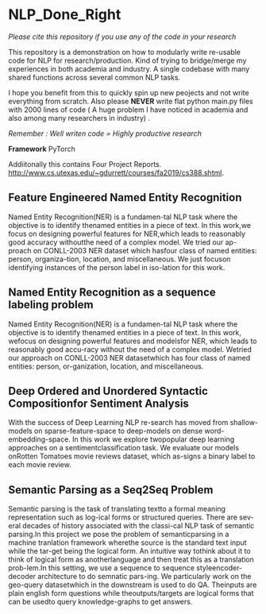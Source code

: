 # NLP_Done_Right

*Please cite this repository if you use any of the code in your research*

This repository is a demonstration on how to modularly write re-usable code for NLP for research/production. Kind of trying to bridge/merge my experiences in both academia and industry. A single codebase with many shared functions across several common NLP tasks. 

I hope you benefit from this to quickly spin up new peojects and not write everything from scratch.
Also please **NEVER** write flat python main.py files with 2000 lines of code ( A huge problem I have noticed in academia and also among many researchers in industry) .  

*Remember : Well writen code = Highly productive research*

**Framework** PyTorch

Addiitonally this contains Four Project Reports.   
http://www.cs.utexas.edu/~gdurrett/courses/fa2019/cs388.shtml.  


## Feature Engineered Named Entity Recognition
Named Entity Recognition(NER) is a fundamen-tal NLP task where the objective is to identify thenamed  entities  in  a  piece  of  text.   In  this  work,we focus on designing powerful features for NER,which leads to reasonably good accuracy withoutthe  need  of  a  complex  model.   We  tried  our  ap-proach on CONLL-2003 NER dataset which hasfour  class  of  named  entities:  person,  organiza-tion,  location,  and miscellaneous.  We just focuson identifying instances of the person label in iso-lation for this work.

## Named Entity Recognition as a sequence labeling problem
Named Entity Recognition(NER) is a fundamen-tal NLP task where the objective is to identify thenamed entities in a piece of text. In this work, wefocus on designing powerful features and modelsfor  NER,  which  leads  to  reasonably  good  accu-racy  without  the  need  of  a  complex  model.   Wetried our approach on CONLL-2003 NER datasetwhich has four class of named entities: person, or-ganization, location, and miscellaneous.

## Deep Ordered and Unordered Syntactic Compositionfor Sentiment Analysis
With  the  success  of  Deep  Learning  NLP  re-search has moved from shallow-models on sparse-feature-space   to   deep-models   on   dense   word-embedding-space.   In  this  work  we  explore  twopopular deep learning approaches on a sentimentclassification  task.    We  evaluate  our  models  onRotten Tomatoes movie reviews dataset, which as-signs a binary label to each movie review.

## Semantic Parsing as a Seq2Seq Problem
Semantic  parsing  is  the  task  of  translating  textto  a  formal  meaning  representation  such  as  log-ical  forms  or  structured  queries.   There  are  sev-eral decades of history associated with the classi-cal NLP task of semantic parsing.In  this  project  we  pose  the  problem  of  semanticparsing in a machine tranlation framework wherethe source is the standard text input while the tar-get  being  the  logical  form.   An  intuitive  way  tothink about it to think of logical form as anotherlanguage and then treat this as a translation prob-lem.In this setting, we use a sequence to sequence styleencoder-decoder architecture to do semnatic pars-ing. We particularly work on the geo-query datasetwhich in the downstream is used to do QA. Theinputs are plain english form questions while theoutputs/targets are logical forms that can be usedto query knowledge-graphs to get answers.

